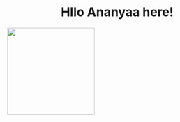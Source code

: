 <h1 align="center">Hllo Ananyaa here!</h1>

<a href="https://github.com/anuraghazra/convoychat">
  <img height=200 align="center" src="https://github-readme-stats.vercel.app/api/top-langs?username=ananyaa0518&layout=compact&langs_count=8&card_width=320&theme=dracula" />
</a>
